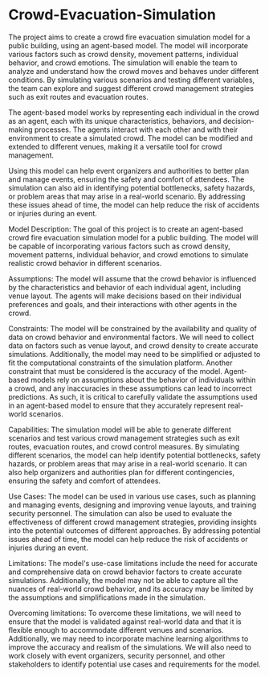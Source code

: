 # Crowd-Evacuation-Simulation
The project aims to create a crowd fire evacuation simulation model for a public building, using an agent-based model. The model will incorporate various factors such as crowd density, movement patterns, individual behavior, and crowd emotions.
The simulation will enable the team to analyze and understand how the crowd moves and behaves under different conditions. By simulating various scenarios and testing different variables, the team can explore and suggest different crowd management strategies such as exit routes and evacuation routes.

The agent-based model works by representing each individual in the crowd as an agent, each with its unique characteristics, behaviors, and decision-making processes. The agents interact with each other and with their environment to create a simulated crowd. The model can be modified and extended to different venues, making it a versatile tool for crowd management.

Using this model can help event organizers and authorities to better plan and manage events, ensuring the safety and comfort of attendees. The simulation can also aid in identifying potential bottlenecks, safety hazards, or problem areas that may arise in a real-world scenario. By addressing these issues ahead of time, the model can help reduce the risk of accidents or injuries during an event.

Model Description:
The goal of this project is to create an agent-based crowd fire evacuation simulation model for a public building. The model will be capable of incorporating various factors such as crowd density, movement patterns, individual behavior, and crowd emotions to simulate realistic crowd behavior in different scenarios.

Assumptions:
The model will assume that the crowd behavior is influenced by the characteristics and behavior of each individual agent, including venue layout. The agents will make decisions based on their individual preferences and goals, and their interactions with other agents in the crowd.

Constraints:
The model will be constrained by the availability and quality of data on crowd behavior and environmental factors. We will need to collect data on factors such as venue layout, and crowd density to create accurate simulations. Additionally, the model may need to be simplified or adjusted to fit the computational constraints of the simulation platform. Another constraint that must be considered is the accuracy of the model. Agent-based models rely on assumptions about the behavior of individuals within a crowd, and any inaccuracies in these assumptions can lead to incorrect predictions. As such, it is critical to carefully validate the assumptions used in an agent-based model to ensure that they accurately represent real-world scenarios.

Capabilities:
The simulation model will be able to generate different scenarios and test various crowd management strategies such as exit routes, evacuation routes, and crowd control measures. By simulating different scenarios, the model can help identify potential bottlenecks, safety hazards, or problem areas that may arise in a real-world scenario. It can also help organizers and authorities plan for different contingencies, ensuring the safety and comfort of attendees.

Use Cases:
The model can be used in various use cases, such as planning and managing events, designing and improving venue layouts, and training security personnel. The simulation can also be used to evaluate the effectiveness of different crowd management strategies, providing insights into the potential outcomes of different approaches. By addressing potential issues ahead of time, the model can help reduce the risk of accidents or injuries during an event.

Limitations:
The model's use-case limitations include the need for accurate and comprehensive data on crowd behavior factors to create accurate simulations. Additionally, the model may not be able to capture all the nuances of real-world crowd behavior, and its accuracy may be limited by the assumptions and simplifications made in the simulation.

Overcoming limitations:
To overcome these limitations, we will need to ensure that the model is validated against real-world data and that it is flexible enough to accommodate different venues and scenarios. Additionally, we may need to incorporate machine learning algorithms to improve the accuracy and realism of the simulations. We will also need to work closely with event organizers, security personnel, and other stakeholders to identify potential use cases and requirements for the model.
